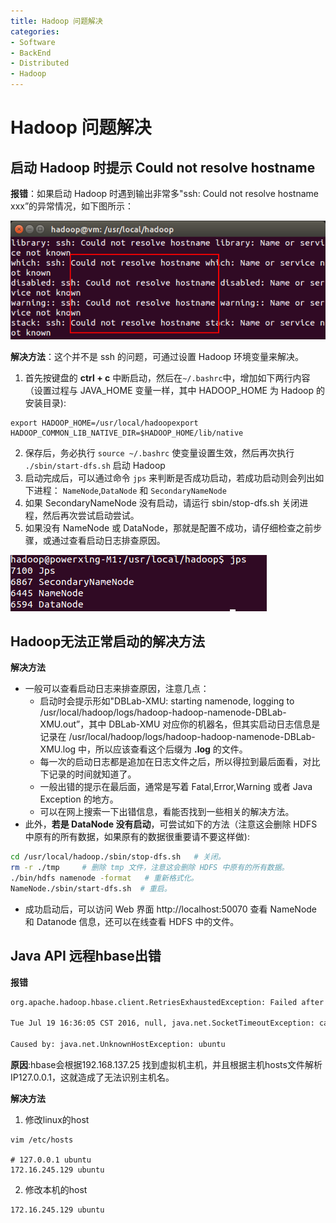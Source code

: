 ```yaml
---
title: Hadoop 问题解决
categories:
- Software
- BackEnd
- Distributed
- Hadoop
---
```

# Hadoop 问题解决

## 启动 Hadoop 时提示 Could not resolve hostname

**报错**：如果启动 Hadoop 时遇到输出非常多"ssh: Could not resolve hostname xxx”的异常情况，如下图所示：

![](https://raw.githubusercontent.com/LuShan123888/Files/main/Pictures/2020-12-10-2020-12-07-install-hadoop-15-resolve-hostname.png)

**解决方法**：这个并不是 ssh 的问题，可通过设置 Hadoop 环境变量来解决。

1. 首先按键盘的 **ctrl + c** 中断启动，然后在`~/.bashrc`中，增加如下两行内容（设置过程与 JAVA_HOME 变量一样，其中 HADOOP_HOME 为 Hadoop 的安装目录):

```shell
export HADOOP_HOME=/usr/local/hadoopexport
HADOOP_COMMON_LIB_NATIVE_DIR=$HADOOP_HOME/lib/native
```

2. 保存后，务必执行 `source ~/.bashrc` 使变量设置生效，然后再次执行 `./sbin/start-dfs.sh` 启动 Hadoop
3. 启动完成后，可以通过命令 `jps` 来判断是否成功启动，若成功启动则会列出如下进程： `NameNode`,`DataNode` 和 `SecondaryNameNode`
4. 如果 SecondaryNameNode 没有启动，请运行 sbin/stop-dfs.sh 关闭进程，然后再次尝试启动尝试。
5. 如果没有 NameNode 或 DataNode，那就是配置不成功，请仔细检查之前步骤，或通过查看启动日志排查原因。

![](https://raw.githubusercontent.com/LuShan123888/Files/main/Pictures/2020-12-10-2020-12-07-install-hadoop-16-jps.png)

## Hadoop无法正常启动的解决方法

**解决方法**

- 一般可以查看启动日志来排查原因，注意几点：
    - 启动时会提示形如"DBLab-XMU: starting namenode, logging to /usr/local/hadoop/logs/hadoop-hadoop-namenode-DBLab-XMU.out”，其中 DBLab-XMU 对应你的机器名，但其实启动日志信息是记录在 /usr/local/hadoop/logs/hadoop-hadoop-namenode-DBLab-XMU.log 中，所以应该查看这个后缀为 **.log** 的文件。
    - 每一次的启动日志都是追加在日志文件之后，所以得拉到最后面看，对比下记录的时间就知道了。
    - 一般出错的提示在最后面，通常是写着 Fatal,Error,Warning 或者 Java Exception 的地方。
    - 可以在网上搜索一下出错信息，看能否找到一些相关的解决方法。
- 此外，**若是 DataNode 没有启动**，可尝试如下的方法（注意这会删除 HDFS 中原有的所有数据，如果原有的数据很重要请不要这样做):

```bash
cd /usr/local/hadoop./sbin/stop-dfs.sh   # 关闭。
rm -r ./tmp     # 删除 tmp 文件，注意这会删除 HDFS 中原有的所有数据。
./bin/hdfs namenode -format   # 重新格式化。
NameNode./sbin/start-dfs.sh  # 重启。
```

- 成功启动后，可以访问 Web 界面 http://localhost:50070 查看 NameNode 和 Datanode 信息，还可以在线查看 HDFS 中的文件。

## Java API 远程hbase出错

**报错**

```bash
org.apache.hadoop.hbase.client.RetriesExhaustedException: Failed after attempts=36, exceptions:

Tue Jul 19 16:36:05 CST 2016, null, java.net.SocketTimeoutException: callTimeout=60000, callDuration=79721: row 'testtable,,' on table 'hbase:meta' at region=hbase:meta,,1.1588230740, hostname=ubuntu,16020,1468916750524, seqNum=0

Caused by: java.net.UnknownHostException: ubuntu
```

**原因**:hbase会根据192.168.137.25 找到虚拟机主机，并且根据主机hosts文件解析IP127.0.0.1，这就造成了无法识别主机名。

**解决方法**

1. 修改linux的host

```
vim /etc/hosts

# 127.0.0.1 ubuntu
172.16.245.129 ubuntu
```

2. 修改本机的host

```
172.16.245.129 ubuntu
```